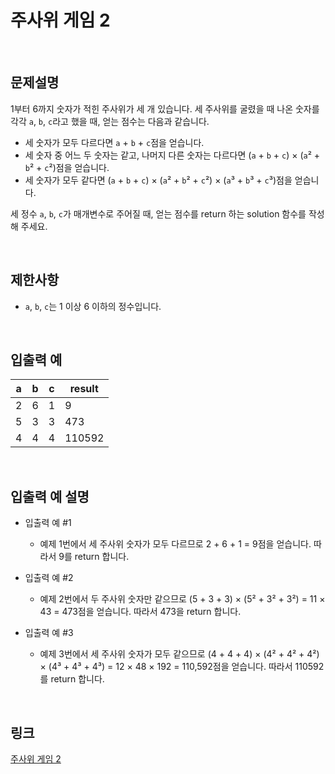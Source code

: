 # 주사위 게임 2

<br>

## 문제설명
1부터 6까지 숫자가 적힌 주사위가 세 개 있습니다. 세 주사위를 굴렸을 때 나온 숫자를 각각 `a`, `b`, `c`라고 했을 때, 얻는 점수는 다음과 같습니다.

- 세 숫자가 모두 다르다면 `a` + `b` + `c`점을 얻습니다.
- 세 숫자 중 어느 두 숫자는 같고, 나머지 다른 숫자는 다르다면 (`a` + `b` + `c`) × (`a`² + `b`² + `c`²)점을 얻습니다.
- 세 숫자가 모두 같다면 (`a` + `b` + `c`) × (`a`² + `b`² + `c`²) × (`a`³ + `b`³ + `c`³)점을 얻습니다.

세 정수 `a`, `b`, `c`가 매개변수로 주어질 때, 얻는 점수를 return 하는 solution 함수를 작성해 주세요.

<br>

## 제한사항
- `a`, `b`, `c`는 1 이상 6 이하의 정수입니다.

<br>

## 입출력 예
| a | b | c | result |
|---|---|---|---|
| 2 | 6 | 1 | 9 |
| 5 | 3 | 3 | 473 |
| 4 | 4 | 4 | 110592 |

<br>

## 입출력 예 설명
- 입출력 예 #1
    - 예제 1번에서 세 주사위 숫자가 모두 다르므로 2 + 6 + 1 = 9점을 얻습니다. 따라서 9를 return 합니다.

- 입출력 예 #2
    - 예제 2번에서 두 주사위 숫자만 같으므로 (5 + 3 + 3) × (5² + 3² + 3²) = 11 × 43 = 473점을 얻습니다. 따라서 473을 return 합니다.

- 입출력 예 #3
    - 예제 3번에서 세 주사위 숫자가 모두 같으므로 (4 + 4 + 4) × (4² + 4² + 4²) × (4³ + 4³ + 4³) = 12 × 48 × 192 = 110,592점을 얻습니다. 따라서 110592를 return 합니다.

<br>

## 링크
[주사위 게임 2](https://school.programmers.co.kr/learn/courses/30/lessons/181930)
